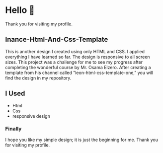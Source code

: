 # Hello 👋
Thank you for visiting my profile.

## Inance-Html-And-Css-Template
This is another design I created using only HTML and CSS. I applied everything I have learned so far. The design is responsive to all screen sizes.
This project was a challenge for me to see my progress after completing the wonderful course by Mr. Osama Elzero. After creating a template from his channel called "leon-html-css-template-one," you will find the design in my repository.

## I Used
- Html
- Css
- responsive design

### Finally
I hope you like my simple design; it is just the beginning for me.
Thank you for visiting my profile.
